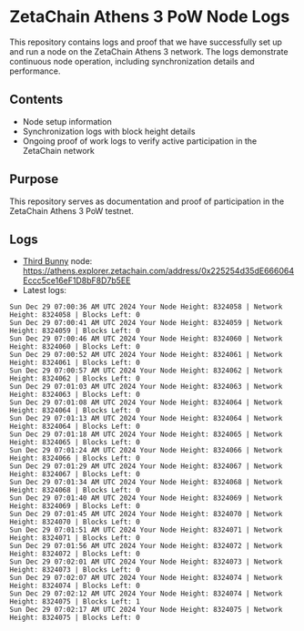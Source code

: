 # ZetaChain Athens 3 PoW Node Logs
This repository contains logs and proof that we have successfully set up and run a node on the ZetaChain Athens 3 network. The logs demonstrate continuous node operation, including synchronization details and performance.

## Contents
- Node setup information
- Synchronization logs with block height details
- Ongoing proof of work logs to verify active participation in the ZetaChain network

## Purpose
This repository serves as documentation and proof of participation in the ZetaChain Athens 3 PoW testnet.

## Logs

- [Third Bunny](https://thirdbunny.xyz/) node: https://athens.explorer.zetachain.com/address/0x225254d35dE666064Eccc5ce16eF1D8bF8D7b5EE
- Latest logs:
```
Sun Dec 29 07:00:36 AM UTC 2024 Your Node Height: 8324058 | Network Height: 8324058 | Blocks Left: 0
Sun Dec 29 07:00:41 AM UTC 2024 Your Node Height: 8324059 | Network Height: 8324059 | Blocks Left: 0
Sun Dec 29 07:00:46 AM UTC 2024 Your Node Height: 8324060 | Network Height: 8324060 | Blocks Left: 0
Sun Dec 29 07:00:52 AM UTC 2024 Your Node Height: 8324061 | Network Height: 8324061 | Blocks Left: 0
Sun Dec 29 07:00:57 AM UTC 2024 Your Node Height: 8324062 | Network Height: 8324062 | Blocks Left: 0
Sun Dec 29 07:01:03 AM UTC 2024 Your Node Height: 8324063 | Network Height: 8324063 | Blocks Left: 0
Sun Dec 29 07:01:08 AM UTC 2024 Your Node Height: 8324064 | Network Height: 8324064 | Blocks Left: 0
Sun Dec 29 07:01:13 AM UTC 2024 Your Node Height: 8324064 | Network Height: 8324064 | Blocks Left: 0
Sun Dec 29 07:01:18 AM UTC 2024 Your Node Height: 8324065 | Network Height: 8324065 | Blocks Left: 0
Sun Dec 29 07:01:24 AM UTC 2024 Your Node Height: 8324066 | Network Height: 8324066 | Blocks Left: 0
Sun Dec 29 07:01:29 AM UTC 2024 Your Node Height: 8324067 | Network Height: 8324067 | Blocks Left: 0
Sun Dec 29 07:01:34 AM UTC 2024 Your Node Height: 8324068 | Network Height: 8324068 | Blocks Left: 0
Sun Dec 29 07:01:40 AM UTC 2024 Your Node Height: 8324069 | Network Height: 8324069 | Blocks Left: 0
Sun Dec 29 07:01:45 AM UTC 2024 Your Node Height: 8324070 | Network Height: 8324070 | Blocks Left: 0
Sun Dec 29 07:01:51 AM UTC 2024 Your Node Height: 8324071 | Network Height: 8324071 | Blocks Left: 0
Sun Dec 29 07:01:56 AM UTC 2024 Your Node Height: 8324072 | Network Height: 8324072 | Blocks Left: 0
Sun Dec 29 07:02:01 AM UTC 2024 Your Node Height: 8324073 | Network Height: 8324073 | Blocks Left: 0
Sun Dec 29 07:02:07 AM UTC 2024 Your Node Height: 8324074 | Network Height: 8324074 | Blocks Left: 0
Sun Dec 29 07:02:12 AM UTC 2024 Your Node Height: 8324074 | Network Height: 8324075 | Blocks Left: 1
Sun Dec 29 07:02:17 AM UTC 2024 Your Node Height: 8324075 | Network Height: 8324075 | Blocks Left: 0
```
